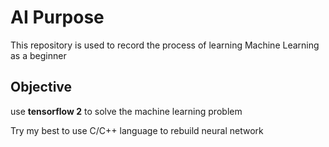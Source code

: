 # AI Purpose

This repository is used to record the process of learning Machine Learning as a beginner



## Objective

use **tensorflow 2** to solve the machine learning problem

Try my best to use C/C++ language to rebuild neural network 
